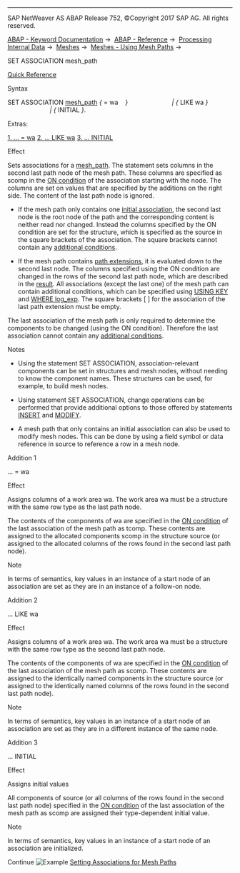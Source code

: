   

* * *

SAP NetWeaver AS ABAP Release 752, ©Copyright 2017 SAP AG. All rights reserved.

[ABAP - Keyword Documentation](https://help.sap.com/doc/abapdocu_752_index_htm/7.52/en-US/abenabap.htm) →  [ABAP - Reference](https://help.sap.com/doc/abapdocu_752_index_htm/7.52/en-US/abenabap_reference.htm) →  [Processing Internal Data](https://help.sap.com/doc/abapdocu_752_index_htm/7.52/en-US/abenabap_data_working.htm) →  [Meshes](https://help.sap.com/doc/abapdocu_752_index_htm/7.52/en-US/abenabap_meshes.htm) →  [Meshes - Using Mesh Paths](https://help.sap.com/doc/abapdocu_752_index_htm/7.52/en-US/abenmesh_path_usage.htm) → 

SET ASSOCIATION mesh\_path

[Quick Reference](https://help.sap.com/doc/abapdocu_752_index_htm/7.52/en-US/abapset_association_shortref.htm)

Syntax

SET ASSOCIATION [mesh\_path](https://help.sap.com/doc/abapdocu_752_index_htm/7.52/en-US/abenmesh_path.htm) *{* = wa    *}*
                        *|* *{* LIKE wa *}*
                        *|* *{* INITIAL *}*.

Extras:

[1\. ... = wa](#!ABAP_ADDITION_1@1@)
[2\. ... LIKE wa](#!ABAP_ADDITION_2@2@)
[3\. ... INITIAL](#!ABAP_ADDITION_3@3@)

Effect

Sets associations for a [mesh\_path](https://help.sap.com/doc/abapdocu_752_index_htm/7.52/en-US/abenmesh_path.htm). The statement sets columns in the second last path node of the mesh path. These columns are specified as scomp in the [ON condition](https://help.sap.com/doc/abapdocu_752_index_htm/7.52/en-US/abaptypes_mesh_association.htm) of the association starting with the node. The columns are set on values that are specified by the additions on the right side. The content of the last path node is ignored.

-   If the mesh path only contains one [initial association](https://help.sap.com/doc/abapdocu_752_index_htm/7.52/en-US/abenmesh_path.htm), the second last node is the root node of the path and the corresponding content is neither read nor changed. Instead the columns specified by the ON condition are set for the structure, which is specified as the source in the square brackets of the association. The square brackets cannot contain any [additional conditions](https://help.sap.com/doc/abapdocu_752_index_htm/7.52/en-US/abenmesh_path_assoc_cond.htm).

-   If the mesh path contains [path extensions](https://help.sap.com/doc/abapdocu_752_index_htm/7.52/en-US/abenmesh_path.htm), it is evaluated down to the second last node. The columns specified using the ON condition are changed in the rows of the second last path node, which are described in the [result](https://help.sap.com/doc/abapdocu_752_index_htm/7.52/en-US/abenmesh_path_result_chaining.htm). All associations (except the last one) of the mesh path can contain additional conditions, which can be specified using [USING KEY](https://help.sap.com/doc/abapdocu_752_index_htm/7.52/en-US/abenmesh_path_assoc_cond.htm) and [WHERE log\_exp](https://help.sap.com/doc/abapdocu_752_index_htm/7.52/en-US/abenmesh_path_assoc_cond.htm). The square brackets \[ \] for the association of the last path extension must be empty.

The last association of the mesh path is only required to determine the components to be changed (using the ON condition). Therefore the last association cannot contain any [additional conditions](https://help.sap.com/doc/abapdocu_752_index_htm/7.52/en-US/abenmesh_path_assoc_cond.htm).

Notes

-   Using the statement SET ASSOCIATION, association-relevant components can be set in structures and mesh nodes, without needing to know the component names. These structures can be used, for example, to build mesh nodes.

-   Using statement SET ASSOCIATION, change operations can be performed that provide additional options to those offered by statements [INSERT](https://help.sap.com/doc/abapdocu_752_index_htm/7.52/en-US/abenmesh_insert.htm) and [MODIFY](https://help.sap.com/doc/abapdocu_752_index_htm/7.52/en-US/abenmesh_insert.htm).

-   A mesh path that only contains an initial association can also be used to modify mesh nodes. This can be done by using a field symbol or data reference in source to reference a row in a mesh node.
    

Addition 1

... = wa

Effect

Assigns columns of a work area wa. The work area wa must be a structure with the same row type as the last path node.

The contents of the components of wa are specified in the [ON condition](https://help.sap.com/doc/abapdocu_752_index_htm/7.52/en-US/abaptypes_mesh_association.htm) of the last association of the mesh path as tcomp. These contents are assigned to the allocated components scomp in the structure source (or assigned to the allocated columns of the rows found in the second last path node).

Note

In terms of semantics, key values in an instance of a start node of an association are set as they are in an instance of a follow-on node.

Addition 2

... LIKE wa

Effect

Assigns columns of a work area wa. The work area wa must be a structure with the same row type as the second last path node.

The contents of the components of wa are specified in the [ON condition](https://help.sap.com/doc/abapdocu_752_index_htm/7.52/en-US/abaptypes_mesh_association.htm) of the last association of the mesh path as scomp. These contents are assigned to the identically named components in the structure source (or assigned to the identically named columns of the rows found in the second last path node).

Note

In terms of semantics, key values in an instance of a start node of an association are set as they are in a different instance of the same node.

Addition 3

... INITIAL

Effect

Assigns initial values

All components of source (or all columns of the rows found in the second last path node) specified in the [ON condition](https://help.sap.com/doc/abapdocu_752_index_htm/7.52/en-US/abaptypes_mesh_association.htm) of the last association of the mesh path as scomp are assigned their type-dependent initial value.

Note

In terms of semantics, key values in an instance of a start node of an association are initialized.

Continue
![Example](exa.gif "Example") [Setting Associations for Mesh Paths](https://help.sap.com/doc/abapdocu_752_index_htm/7.52/en-US/abenmesh_set_association_abexa.htm)